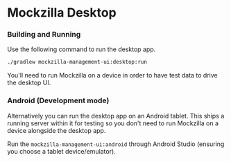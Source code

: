 # Mockzilla Desktop



### Building and Running

Use the following command to run the desktop app.

```bash
./gradlew mockzilla-management-ui:desktop:run
```

You'll need to run Mockzilla on a device in order to have test data to drive the desktop UI.


### Android (Development mode)

Alternatively you can run the desktop app on an Android tablet. This ships a running server within it for testing
so you don't need to run Mockzilla on a device alongside the desktop app.

Run the `mockzilla-management-ui:android` through Android Studio (ensuring you choose a tablet device/emulator). 